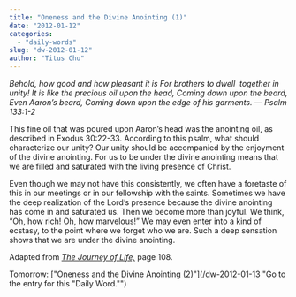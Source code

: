 ```yaml
---
title: "Oneness and the Divine Anointing (1)"
date: "2012-01-12"
categories: 
  - "daily-words"
slug: "dw-2012-01-12"
author: "Titus Chu"
---
```


_Behold, how good and how pleasant it is For brothers to dwell  together in unity!_ _It is like the precious oil upon the head, Coming down upon the beard, Even Aaron’s beard, Coming down upon the edge of his garments. — Psalm 133:1-2_

This fine oil that was poured upon Aaron’s head was the anointing oil, as described in Exodus 30:22-33. According to this psalm, what should characterize our unity? Our unity should be accompanied by the enjoyment of the divine anointing. For us to be under the divine anointing means that we are filled and saturated with the living presence of Christ.

Even though we may not have this consistently, we often have a foretaste of this in our meetings or in our fellowship with the saints. Sometimes we have the deep realization of the Lord’s presence because the divine anointing has come in and saturated us. Then we become more than joyful. We think, “Oh, how rich! Oh, how marvelous!” We may even enter into a kind of ecstasy, to the point where we forget who we are. Such a deep sensation shows that we are under the divine anointing.

Adapted from _[The Journey of Life,](/book-journey "Go to the listing for this book.")_ page 108.

Tomorrow: ["Oneness and the Divine Anointing (2)"](/dw-2012-01-13 "Go to the entry for this "Daily Word."")
